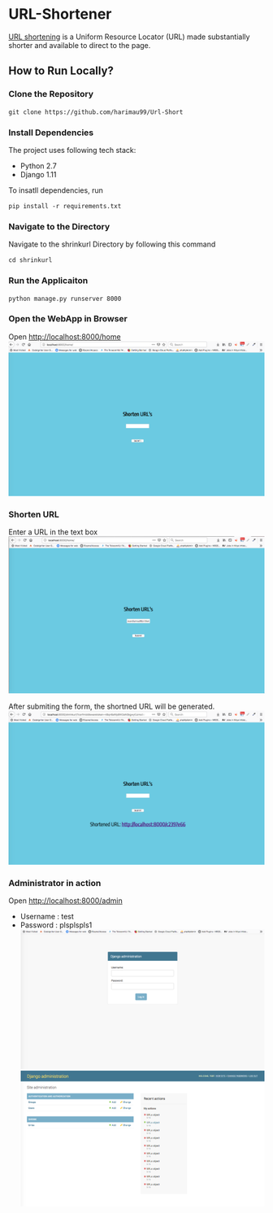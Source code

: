 # URL-Shortener

[URL shortening](https://en.wikipedia.org/wiki/URL_shortening) is  a Uniform Resource Locator (URL) made substantially shorter and available to direct to the page. 

## How to Run Locally?
### Clone the Repository
```
git clone https://github.com/harimau99/Url-Short
```
### Install Dependencies
The project uses following tech stack:
* Python 2.7
* Django 1.11

To insatll dependencies, run
```
pip install -r requirements.txt
```

### Navigate to the Directory
Navigate to the shrinkurl Directory by following this command
```
cd shrinkurl
```

### Run the Applicaiton
```
python manage.py runserver 8000
```

### Open the WebApp in Browser
Open [http://localhost:8000/home](http://localhost:8000/home)
![Short URL Home Page](https://github.com/harimau99/Url-Short/blob/master/Images/image1.png)

### Shorten URL
Enter a URL in the text box
![Short URL Preview](https://github.com/harimau99/Url-Short/blob/master/Images/image2.png)

After submiting the form, the shortned URL will be generated.
![Short URL Preview](https://github.com/harimau99/Url-Short/blob/master/Images/image3.png)

### Administrator in action
Open [http://localhost:8000/admin](http://localhost:8000/admin)
* Username : test
* Password : plsplspls1
![Short URL ](https://github.com/harimau99/Url-Short/blob/master/Images/admin2.png)
![Short URL ](https://github.com/harimau99/Url-Short/blob/master/Images/admin.png)
